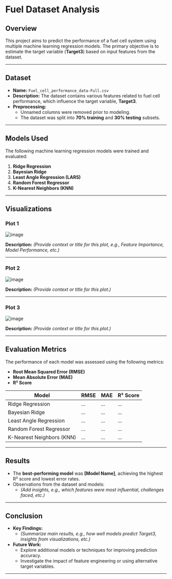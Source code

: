 # **Fuel Dataset Analysis**

## **Overview**
This project aims to predict the performance of a fuel cell system using multiple machine learning regression models. The primary objective is to estimate the target variable (**Target3**) based on input features from the dataset.

---

## **Dataset**
- **Name:** `Fuel_cell_performance_data-Full.csv`
- **Description:** The dataset contains various features related to fuel cell performance, which influence the target variable, **Target3**.
- **Preprocessing:**
  - Unnamed columns were removed prior to modeling.
  - The dataset was split into **70% training** and **30% testing** subsets.

---

## **Models Used**
The following machine learning regression models were trained and evaluated:

1. **Ridge Regression**
2. **Bayesian Ridge**
3. **Least Angle Regression (LARS)**
4. **Random Forest Regressor**
5. **K-Nearest Neighbors (KNN)**

---

## **Visualizations**

### **Plot 1**
![image](https://github.com/user-attachments/assets/df46479c-30a1-443b-96f6-a074657326de)

**Description:** *(Provide context or title for this plot, e.g., Feature Importance, Model Performance, etc.)*

---

### **Plot 2**
![image](https://github.com/user-attachments/assets/056de291-babb-4957-ad43-23c9103257c9)

**Description:** *(Provide context or title for this plot.)*

---

### **Plot 3**
![image](https://github.com/user-attachments/assets/60a531bb-4e83-484f-a269-8be4a31a74e2)

**Description:** *(Provide context or title for this plot.)*

---

## **Evaluation Metrics**
The performance of each model was assessed using the following metrics:

- **Root Mean Squared Error (RMSE)**
- **Mean Absolute Error (MAE)**
- **R² Score**

| **Model**                | **RMSE** | **MAE** | **R² Score** |
|---------------------------|----------|----------|--------------|
| Ridge Regression          | ...      | ...      | ...          |
| Bayesian Ridge            | ...      | ...      | ...          |
| Least Angle Regression    | ...      | ...      | ...          |
| Random Forest Regressor   | ...      | ...      | ...          |
| K-Nearest Neighbors (KNN) | ...      | ...      | ...          |

---

## **Results**
- The **best-performing model** was **[Model Name]**, achieving the highest R² score and lowest error rates.
- Observations from the dataset and models:
  - *(Add insights, e.g., which features were most influential, challenges faced, etc.)*

---

## **Conclusion**
- **Key Findings:**
  - *(Summarize main results, e.g., how well models predict Target3, insights from visualizations, etc.)*
- **Future Work:**
  - Explore additional models or techniques for improving prediction accuracy.
  - Investigate the impact of feature engineering or using alternative target variables.

---
